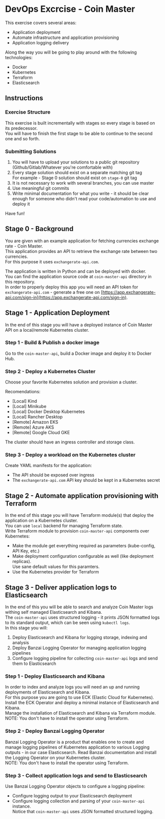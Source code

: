 # DevOps Excrcise - Coin Master

This exercise covers several areas:
* Application deployment
* Automate infrastructure and application provisioning
* Application logging delivery

Along the way you will be going to play around with the following technologies:
* Docker
* Kubernetes
* Terraform
* Elasticsearch 

## Instructions

### Exercise Structure

This exercise is built incrementally with stages so every stage is based on its predecessor.  
You will have to finish the first stage to be able to continue to the second one and so forth.

### Submitting Solutions

1. You will have to upload your solutions to a public git repository
(Github/Gitlab/Whatever you're comfortable with)
2. Every stage solution should exist on a separate matching git tag  
For example - Stage 0 solution should exist on `stage-0` git tag
3. It is not necessary to work with several branches, you can use master
4. Use meaningful git commits
5. Write minimal documentation for what you write - it should be clear enough
for someone who didn't read your code/automation to use and deploy it

Have fun!

## Stage 0 - Background

You are given with an example application
for fetching currencies exchange rate - Coin Master.  
This application provides an API to retrieve the exchange rate between two currencies.  
For this purpose it uses `exchangerate-api.com`.

The application is written in Python and can be deployed with docker.  
You can find the application source code at `coin-master-api` directory in this repository.  
In order to properly deploy this app you will need an API token for `exchangerate-api.com` -
generate a free one on
[https://app.exchangerate-api.com/sign-in](https://app.exchangerate-api.com/sign-in).


## Stage 1 - Application Deployment

In the end of this stage you will have a deployed instance of Coin Master API
on a local/remote Kubernetes cluster.

### Step 1 - Build & Publish a docker image

Go to the `coin-master-api`, build a Docker image and deploy it to Docker Hub.

### Step 2 - Deploy a Kubernetes Cluster

Choose your favorite Kubernetes solution and provision a cluster.  

Recomendations:
* [Local] Kind
* [Local] Minikube
* [Local] Docker Desktop Kubernetes
* [Local] Rancher Desktop
* [Remote] Amazon EKS
* [Remote] Azure AKS
* [Remote] Google Cloud GKE

The cluster should have an ingress controller and storage class.

### Step 3 - Deploy a workload on the Kubernetes cluster

Create YAML manifests for the application:
* The API should be exposed over ingress
* The `exchangerate-api.com` API key should be kept in a Kubernetes secret

## Stage 2 - Automate application provisioning with Terraform

In the end of this stage you will have Terraform module(s)
that deploy the application on a Kubernetes cluster.  
You can use `local` backend for managing Terraform state.  
Write Terraform module to provision `coin-master-api` components over Kubernetes:
* Make the module get everything required as parameters (kube-config, API Key, etc.)
* Make deployment configuration configurable as well (like deployment replicas).  
Use sane default values for this paramters.
* Use the Kubernetes provider for Terraform

## Stage 3 - Deliver application logs to Elasticsearch

In the end of this you will be able to search and analyze
Coin Master logs withing self managed Elasticsearch and Kibana.  
The `coin-master-api` uses structured logging - it prints JSON formatted logs
to its standard output, which can be seen using `kubectl logs`.  
In this stage you will:
1. Deploy Elasticsearch and Kibana for logging storage, indexing and analysis
2. Deploy Banzai Logging Operator for managing application logging pipelines
3. Configure logging pipeline for collecting `coin-master-api`
logs and send them to Elasticsearch

### Step 1 - Deploy Elasticsearch and Kibana

In order to index and analyze logs you will need an up and running
deployments of Elasticsearch and Kibana.  
For this purpose you are going to use ECK (Elastic Cloud for Kubernetes).  
Install the ECK Operator and deploy a minimal instance of Elasticsearch and Kibana.  
Manage the installation of Elasticsearch and Kibana via Terraform module.  
NOTE: You don't have to install the operator using Terraform.

### Step 2 - Deploy Banzai Logging Operator

Banzai Logging Operator is a product that enables one to create and manage logging
pipelines of Kubernetes application to various Logging outputs - in our case Elasticsearch.
Read Banzai documentation and install the Logging Operator on your Kubernetes cluster.  
NOTE: You don't have to install the operator using Terraform.  

### Step 3 - Collect application logs and send to Elasticsearch

Use Banzai Logging Operator objects to configure a logging pipeline:
* Configure logging output to your Elasticsearch deployment
* Configure logging collection and parsing of your `coin-master-api` instance.  
Notice that `coin-master-api` uses JSON formatted structured logging.
